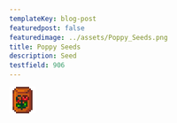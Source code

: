 ```yaml
---
templateKey: blog-post
featuredpost: false
featuredimage: ../assets/Poppy_Seeds.png
title: Poppy Seeds
description: Seed
testfield: 906
---
```

![Poppy Seeds](../assets/Poppy_Seeds.png)